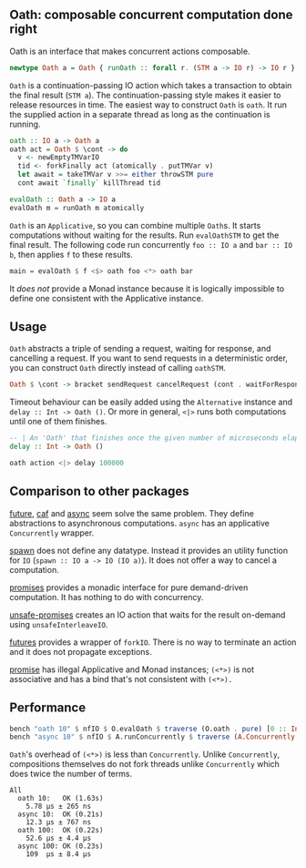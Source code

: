 Oath: composable concurrent computation done right
----

Oath is an interface that makes concurrent actions composable.

```haskell
newtype Oath a = Oath { runOath :: forall r. (STM a -> IO r) -> IO r }
```

`Oath` is a continuation-passing IO action which takes a transaction to obtain the final result (`STM a`).
The continuation-passing style makes it easier to release resources in time.
The easiest way to construct `Oath` is `oath`. It run the supplied action in a separate thread as long as the continuation is running.

```haskell
oath :: IO a -> Oath a
oath act = Oath $ \cont -> do
  v <- newEmptyTMVarIO
  tid <- forkFinally act (atomically . putTMVar v)
  let await = takeTMVar v >>= either throwSTM pure
  cont await `finally` killThread tid

evalOath :: Oath a -> IO a
evalOath m = runOath m atomically
```

`Oath` is an `Applicative`, so you can combine multiple `Oath`s. It starts computations without waiting for the results. Run `evalOathSTM` to get the final result. The following code run concurrently `foo :: IO a` and `bar :: IO b`, then applies `f` to these results.

```haskell
main = evalOath $ f <$> oath foo <*> oath bar
```

It _does not_ provide a Monad instance because it is logically impossible to define one consistent with the Applicative instance.

Usage
----

`Oath` abstracts a triple of sending a request, waiting for response, and cancelling a request. If you want to send requests in a deterministic order, you can construct `Oath` directly instead of calling `oathSTM`.

```haskell
Oath $ \cont -> bracket sendRequest cancelRequest (cont . waitForResponse)
```

Timeout behaviour can be easily added using the `Alternative` instance and `delay :: Int -> Oath ()`. Or more in general, `<|>` runs both computations until one of them finishes.

```haskell
-- | An 'Oath' that finishes once the given number of microseconds elapses
delay :: Int -> Oath ()

oath action <|> delay 100000
```

Comparison to other packages
----

[future](https://hackage.haskell.org/package/future-2.0.0/docs/Control-Concurrent-Future.html), [caf](https://hackage.haskell.org/package/caf-0.0.3/docs/Control-Concurrent-Futures.html) and [async](https://hackage.haskell.org/package/async-2.2.4/docs/Control-Concurrent-Async.html) seem solve the same problem. They define abstractions to asynchronous computations. `async` has an applicative `Concurrently` wrapper.

[spawn](https://hackage.haskell.org/package/spawn-0.3/docs/Control-Concurrent-Spawn.html) does not define any datatype. Instead it provides an utility function for `IO` (`spawn :: IO a -> IO (IO a)`). It does not offer a way to cancel a computation.

[promises](https://hackage.haskell.org/package/promises-0.3/docs/Data-Promise.html) provides a monadic interface for pure demand-driven computation. It has nothing to do with concurrency.

[unsafe-promises](https://hackage.haskell.org/package/unsafe-promises-0.0.1.3/docs/Control-Concurrent-Promise-Unsafe.html) creates an IO action that waits for the result on-demand using `unsafeInterleaveIO`.

[futures](https://hackage.haskell.org/package/futures-0.1/docs/Futures.html) provides a wrapper of `forkIO`. There is no way to terminate an action and it does not propagate exceptions.

[promise](https://hackage.haskell.org/package/promise-0.1.0.0/docs/Control-Concurrent-Promise.html) has illegal Applicative and Monad instances; `(<*>)` is not associative and has a bind that's not consistent with `(<*>).`

Performance
----

```haskell
bench "oath 10" $ nfIO $ O.evalOath $ traverse (O.oath . pure) [0 :: Int ..9]
bench "async 10" $ nfIO $ A.runConcurrently $ traverse (A.Concurrently . pure) [0 :: Int ..9]
```

`Oath`'s overhead of `(<*>)` is less than `Concurrently`. Unlike `Concurrently`, compositions themselves do not fork threads unlike `Concurrently` which does twice the number of terms.

```
All
  oath 10:   OK (1.63s)
    5.78 μs ± 265 ns
  async 10:  OK (0.21s)
    12.3 μs ± 767 ns
  oath 100:  OK (0.22s)
    52.6 μs ± 4.4 μs
  async 100: OK (0.23s)
    109  μs ± 8.4 μs
```